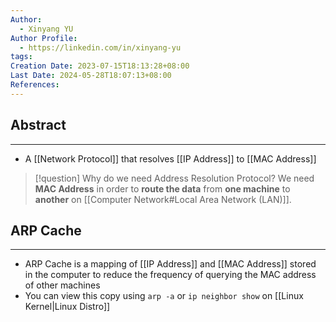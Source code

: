 ```yaml
---
Author:
  - Xinyang YU
Author Profile:
  - https://linkedin.com/in/xinyang-yu
tags: 
Creation Date: 2023-07-15T18:13:28+08:00
Last Date: 2024-05-28T18:07:13+08:00
References: 
---
```

## Abstract
---
- A [[Network Protocol]] that resolves [[IP Address]] to [[MAC Address]]


>[!question] Why do we need Address Resolution Protocol?
> We need **MAC Address** in order to **route the data** from **one machine** to **another** on [[Computer Network#Local Area Network (LAN)]].


## ARP Cache
---
- ARP Cache is a mapping of [[IP Address]] and [[MAC Address]] stored in the computer to reduce the frequency of querying the MAC address of other machines
- You can view this copy using `arp -a` or `ip neighbor show` on [[Linux Kernel|Linux Distro]]